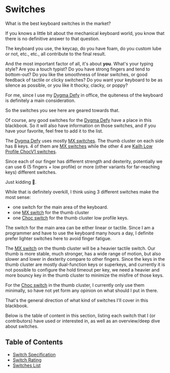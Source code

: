 # Switches

What is the best keyboard switches in the market?

If you knows a little bit about the mechanical keyboard world,
you know that there is no definitive answer to that question.

The keyboard you use, the keycap, do you have foam, do you custom lube or not, etc., etc.,
all contribute to the final result.

And the most important factor of all, it's about **you**.
What's your typing style? Are you a touch typist? Do you have strong fingers and tend to bottom-out?
Do you like the smoothness of linear switches, or good feedback of tactile or clicky switches?
Do you want your keyboard to be as silence as possible, or you like it thocky, clacky, or poppy?

For me, since I use my [Dygma Defy][defy] in office,
the quiteness of the keyboard is definitely a main consideration.

So the switches you see here are geared towards that.

Of course, any good switches for the [Dygma Defy][defy] have a place in this blackbook.
So it will also have information on those switches,
and if you have your favorite, feel free to add it to the list.

The [Dygma Defy][defy] uses mostly [MX switches][mx-switch].
The thumb cluster on each side has 8 keys.
4 of them are [MX switches][mx-switch] while the other 4 are [Kailh Low Profile ChocV1 switches][choc-switch].

Since each of our finger has different strength and dexterity,
potentially we can use 6 (5 fingers + low profile) or more (other variants for far-reaching keys) different switches.

Just kidding 🤣.

While that is definitely overkill, I think using 3 different switches make the most sense:

- one switch for the main area of the keyboard.
- one [MX switch][mx-switch] for the thumb cluster
- one [Choc switch][choc-switch] for the thumb cluster low profile keys.

The switch for the main area can be either linear or tactile.
Since I am a programmer and have to use the keyboard many hours a day,
I definite prefer lighter switches here to avoid finger fatigue.

The [MX switch][mx-switch] on the thumb cluster will be a heavier tactile switch.
Our thumb is more stable, much stronger, has a wide range of motion,
but also slower and lower in dexterity compare to other fingers.
Since the keys in the thumb cluster are mostly dual-function keys or superkeys,
and currently it is not possible to configure the hold timeout per key,
we need a heavier and more bouncy key in the thumb cluster to minimize the misfire of those keys.

For the [Choc switch][choc-switch] in the thumb cluster,
I currently only use them minimally,
so have not yet form any opinion on what should I put in there.

That's the general direction of what kind of switches I'll cover in this blackbook.

Below is the table of content in this section,
listing each switch that I (or contributors) have used or interested in,
as well as an overview/deep dive about switches.

## Table of Contents

- [Switch Specification](./switch_specification.md)
- [Switch Rating](./switch_rating.md)
- [Switches List](./switches.md)

[defy]: https://dygma.com/pages/defy
[mx-switch]: https://en.wikipedia.org/wiki/Cherry_AG#Cherry_MX
[choc-switch]: https://switchandclick.com/low-profile-vs-normal-keyboards/
